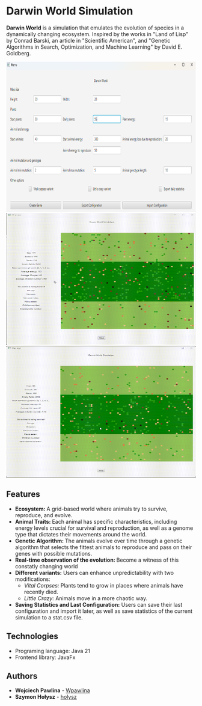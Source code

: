 Darwin World Simulation
=============================================== 


<b>Darwin World</b> is a simulation that emulates the evolution of species in a dynamically changing ecosystem. Inspired by the works in "Land of Lisp" by Conrad Barski, an article in "Scientific American", and "Genetic Algorithms in Search, Optimization, and Machine Learning" by David E. Goldberg.

<img src="images/menu.png" width="600" height="400" alt="menu">
<img src="images/simulation.gif" width="600" height="350" alt="menu">
<img src="images/simulation2.gif" width="600" height="350" alt="menu">




## Features
<ul>
    <li><b>Ecosystem: </b> A grid-based world where animals try to survive, reproduce, and evolve.</li>
    <li><b>Animal Traits: </b>Each animal has specific characteristics, including energy levels crucial for survival and reproduction, as well as a genome type that dictates their movements around the world.</li>
    <li><b>Genetic Algorithm: </b>The animals evolve over time through a genetic algorithm that selects the fittest animals to reproduce and pass on their genes with possible mutations.</li>
    <li><b>Real-time observation of the evolution: </b>Become a witness of this constatly changing world</li>
    <li><b>Different variants:</b> Users can enhance unpredictability with two modifications: 
        <ul>
            <li><i>Vital Corpses: </i>Plants tend to grow in places where animals have recently died. </li>
            <li><i>Little Crazy: </i>Animals move in a more chaotic way.</li>
        </ul>   
    </li>
    <li><b>Saving Statistics and Last Configuration:</b>  Users can save their last configuration and import it later, as well as save statistics of the current simulation to a stat.csv file.  </li>
</ul>


## Technologies
<ul>
    <li>Programing language: Java 21</li>
    <li>Frontend library: JavaFx</li>
</ul>


## Authors
<ul>
    <li> <b>Wojciech Pawlina</b> - <a href="https://github.com/Wpawlina" target="_blank">Wpawlina</a></li>
    <li> <b>Szymon Hołysz</b> - <a href="https://github.com/holysz" target="_blank">holysz</a></li>
</ul>
 

